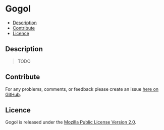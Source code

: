 # Gogol

* [Description](#description)
* [Contribute](#contribute)
* [Licence](#licence)


## Description

> TODO


## Contribute

For any problems, comments, or feedback please create an issue [here on GitHub](https://github.com/brendanhay/gogol/issues).


## Licence

Gogol is released under the [Mozilla Public License Version 2.0](http://www.mozilla.org/MPL/).
